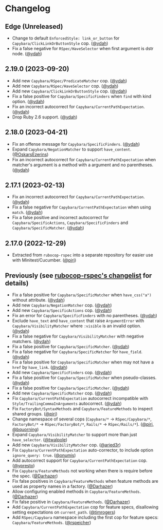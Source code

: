 # Changelog

## Edge (Unreleased)

- Change to default `EnforcedStyle: link_or_button` for `Capybara/ClickLinkOrButtonStyle` cop. ([@ydah])
- Fix a false negative for `RSpec/HaveSelector` when first argument is dstr node. ([@ydah])

## 2.19.0 (2023-09-20)

- Add new `Capybara/RSpec/PredicateMatcher` cop. ([@ydah])
- Add new `Capybara/RSpec/HaveSelector` cop. ([@ydah])
- Add new `Capybara/ClickLinkOrButtonStyle` cop. ([@ydah])
- Fix a false positive for `Capybara/SpecificFinders` when `find` with kind option. ([@ydah])
- Fix an incorrect autocorrect for `Capybara/CurrentPathExpectation`. ([@ydah])
- Drop Ruby 2.6 support. ([@ydah])

## 2.18.0 (2023-04-21)

- Fix an offense message for `Capybara/SpecificFinders`. ([@ydah])
- Expand `Capybara/NegationMatcher` to support `have_content`. ([@OskarsEzerins])
- Fix an incorrect autocorrect for `Capybara/CurrentPathExpectation` when matcher's argument is a method with a argument and no parentheses. ([@ydah])

## 2.17.1 (2023-02-13)

- Fix an incorrect autocorrect for `Capybara/CurrentPathExpectation`. ([@ydah])
- Fix a false negative for `Capybara/CurrentPathExpectation` when using `match`. ([@ydah])
- Fix a false positive and incorrect autocorrect for `Capybara/SpecificActions`, `Capybara/SpecificFinders` and `Capybara/SpecificMatcher`. ([@ydah])

## 2.17.0 (2022-12-29)

- Extracted from `rubocop-rspec` into a separate repository for easier use with Minitest/Cucumber. ([@pirj])

## Previously (see [rubocop-rspec's changelist](https://github.com/rubocop/rubocop-rspec/blob/9558719/CHANGELOG.md) for details)

- Fix a false positive for `Capybara/SpecificMatcher` when `have_css("a")` without attribute. ([@ydah])
- Add new `Capybara/NegationMatcher` cop. ([@ydah])
- Add new `Capybara/SpecificActions` cop. ([@ydah])
- Fix an error for `Capybara/SpecificFinders` with no parentheses. ([@ydah])
- Exclude `have_text` and `have_content` that raise `ArgumentError` with `Capybara/VisibilityMatcher` where `:visible` is an invalid option. ([@ydah])
- Fix a false negative for `Capybara/VisibilityMatcher` with negative matchers. ([@ydah])
- Fix a false positive for `Capybara/SpecificMatcher`. ([@ydah])
- Fix a false negative for `Capybara/SpecificMatcher` for `have_field`. ([@ydah])
- Fix a false positive for `Capybara/SpecificMatcher` when may not have a `href` by `have_link`. ([@ydah])
- Add new `Capybara/SpecificFinders` cop. ([@ydah])
- Fix a false positive for `Capybara/SpecificMatcher` when pseudo-classes. ([@ydah])
- Fix a false positive for `Capybara/SpecificMatcher`. ([@ydah])
- Add new `Capybara/SpecificMatcher` cop. ([@ydah])
- Fix `Capybara/CurrentPathExpectation` autocorrect incompatible with `Style/TrailingCommaInArguments` autocorrect. ([@ydah])
- Fix `FactoryBot/SyntaxMethods` and `Capybara/FeatureMethods` to inspect shared groups. ([@pirj])
- Change namespace of several cops (`Capybara/*` -> `RSpec/Capybara/*`, `FactoryBot/*` -> `RSpec/FactoryBot/*`, `Rails/*` -> `RSpec/Rails/*`). ([@pirj], [@bquorning])
- Expand `Capybara/VisibilityMatcher` to support more than just `have_selector`. ([@twalpole])
- Add new `Capybara/VisibilityMatcher` cop. ([@aried3r])
- Fix `Capybara/CurrentPathExpectation` auto-corrector, to include option `ignore_query: true`. ([@onumis])
- Add autocorrect support for `Capybara/CurrentPathExpectation` cop. ([@ypresto])
- Fix `Capybara/FeatureMethods` not working when there is require before the spec. ([@Darhazer])
- Fix false positives in `Capybara/FeatureMethods` when feature methods are used as property names in a factory. ([@Darhazer])
- Allow configuring enabled methods in `Capybara/FeatureMethods`. ([@Darhazer])
- Fix false positive in `Capybara/FeatureMethods`. ([@Darhazer])
- Add `Capybara/CurrentPathExpectation` cop for feature specs, disallowing setting expectations on `current_path`. ([@timrogers])
- Add `RSpec/Capybara` namespace including the first cop for feature specs: `Capybara/FeatureMethods`. ([@rspeicher])

<!-- Contributors (alphabetically) -->

[@aried3r]: https://github.com/aried3r
[@bquorning]: https://github.com/bquorning
[@darhazer]: https://github.com/Darhazer
[@onumis]: https://github.com/onumis
[@oskarsezerins]: https://github.com/OskarsEzerins
[@pirj]: https://github.com/pirj
[@rspeicher]: https://github.com/rspeicher
[@timrogers]: https://github.com/timrogers
[@twalpole]: https://github.com/twalpole
[@ydah]: https://github.com/ydah
[@ypresto]: https://github.com/ypresto
